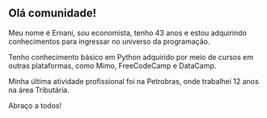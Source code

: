 ## Olá comunidade!

Meu nome é Ernani, sou economista, tenho 43 anos e estou adquirindo conhecimentos para ingressar no universo da programação.

Tenho conhecimento básico em Python adquirido por meio de cursos em outras plataformas, como Mimo, FreeCodeCamp e DataCamp.

Minha última atividade profissional foi na Petrobras, onde trabalhei 12 anos na área Tributária.

Abraço a todos!
